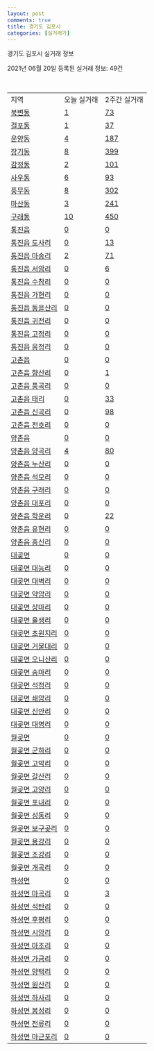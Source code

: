 ```yaml
---
layout: post
comments: true
title: 경기도 김포시
categories: [실거래가]
---
```


경기도 김포시 실거래 정보

2021년 06월 20일 등록된 실거래 정보: 49건

<script type="text/javascript">
  google.charts.load('current', {'packages':['corechart']});
  google.charts.setOnLoadCallback(drawChart);

  function drawChart() {
    var data = google.visualization.arrayToDataTable([['거래일', '매매', '전월세', '전매'], ['2021-02', 0, 42, 0], ['2021-03', 24, 201, 1], ['2021-04', 220, 438, 12], ['2021-05', 347, 532, 51], ['2021-06', 94, 243, 5]]);

    var options = {
      title: '최근 유형별 거래량 추이',
      legend: { position: 'bottom' }
    };

    var chart = new google.visualization.LineChart(document.getElementById('columnchart_material'));
    chart.draw(data, (options));
  }
</script>

<div id="columnchart_material" style="width: 450px; margin-left: -35px"></div>
<br>
<table class="sortable">
  <tr>
    <td>지역</td>
    <td>오늘 실거래</td>
    <td>2주간 실거래</td>
  </tr>

  
  <tr class="item">
    <td><a href="4157010100.html">북변동</a></td>
    <td><a href="4157010100.html">1</a></td>
    <td><a href="4157010100.html">73</a></td>
  </tr>
    

  <tr class="item">
    <td><a href="4157010200.html">걸포동</a></td>
    <td><a href="4157010200.html">1</a></td>
    <td><a href="4157010200.html">37</a></td>
  </tr>
    

  <tr class="item">
    <td><a href="4157010300.html">운양동</a></td>
    <td><a href="4157010300.html">4</a></td>
    <td><a href="4157010300.html">187</a></td>
  </tr>
    

  <tr class="item">
    <td><a href="4157010400.html">장기동</a></td>
    <td><a href="4157010400.html">8</a></td>
    <td><a href="4157010400.html">399</a></td>
  </tr>
    

  <tr class="item">
    <td><a href="4157010500.html">감정동</a></td>
    <td><a href="4157010500.html">2</a></td>
    <td><a href="4157010500.html">101</a></td>
  </tr>
    

  <tr class="item">
    <td><a href="4157010600.html">사우동</a></td>
    <td><a href="4157010600.html">6</a></td>
    <td><a href="4157010600.html">93</a></td>
  </tr>
    

  <tr class="item">
    <td><a href="4157010700.html">풍무동</a></td>
    <td><a href="4157010700.html">8</a></td>
    <td><a href="4157010700.html">302</a></td>
  </tr>
    

  <tr class="item">
    <td><a href="4157010800.html">마산동</a></td>
    <td><a href="4157010800.html">3</a></td>
    <td><a href="4157010800.html">241</a></td>
  </tr>
    

  <tr class="item">
    <td><a href="4157010900.html">구래동</a></td>
    <td><a href="4157010900.html">10</a></td>
    <td><a href="4157010900.html">450</a></td>
  </tr>
    

  <tr class="item">
    <td><a href="4157025000.html">통진읍</a></td>
    <td><a href="4157025000.html">0</a></td>
    <td><a href="4157025000.html">0</a></td>
  </tr>
    

  <tr class="item">
    <td><a href="4157025021.html">통진읍 도사리</a></td>
    <td><a href="4157025021.html">0</a></td>
    <td><a href="4157025021.html">13</a></td>
  </tr>
    

  <tr class="item">
    <td><a href="4157025022.html">통진읍 마송리</a></td>
    <td><a href="4157025022.html">2</a></td>
    <td><a href="4157025022.html">71</a></td>
  </tr>
    

  <tr class="item">
    <td><a href="4157025023.html">통진읍 서암리</a></td>
    <td><a href="4157025023.html">0</a></td>
    <td><a href="4157025023.html">6</a></td>
  </tr>
    

  <tr class="item">
    <td><a href="4157025024.html">통진읍 수참리</a></td>
    <td><a href="4157025024.html">0</a></td>
    <td><a href="4157025024.html">0</a></td>
  </tr>
    

  <tr class="item">
    <td><a href="4157025025.html">통진읍 가현리</a></td>
    <td><a href="4157025025.html">0</a></td>
    <td><a href="4157025025.html">0</a></td>
  </tr>
    

  <tr class="item">
    <td><a href="4157025026.html">통진읍 동을산리</a></td>
    <td><a href="4157025026.html">0</a></td>
    <td><a href="4157025026.html">0</a></td>
  </tr>
    

  <tr class="item">
    <td><a href="4157025027.html">통진읍 귀전리</a></td>
    <td><a href="4157025027.html">0</a></td>
    <td><a href="4157025027.html">0</a></td>
  </tr>
    

  <tr class="item">
    <td><a href="4157025028.html">통진읍 고정리</a></td>
    <td><a href="4157025028.html">0</a></td>
    <td><a href="4157025028.html">0</a></td>
  </tr>
    

  <tr class="item">
    <td><a href="4157025029.html">통진읍 옹정리</a></td>
    <td><a href="4157025029.html">0</a></td>
    <td><a href="4157025029.html">0</a></td>
  </tr>
    

  <tr class="item">
    <td><a href="4157025300.html">고촌읍</a></td>
    <td><a href="4157025300.html">0</a></td>
    <td><a href="4157025300.html">0</a></td>
  </tr>
    

  <tr class="item">
    <td><a href="4157025321.html">고촌읍 향산리</a></td>
    <td><a href="4157025321.html">0</a></td>
    <td><a href="4157025321.html">1</a></td>
  </tr>
    

  <tr class="item">
    <td><a href="4157025322.html">고촌읍 풍곡리</a></td>
    <td><a href="4157025322.html">0</a></td>
    <td><a href="4157025322.html">0</a></td>
  </tr>
    

  <tr class="item">
    <td><a href="4157025323.html">고촌읍 태리</a></td>
    <td><a href="4157025323.html">0</a></td>
    <td><a href="4157025323.html">33</a></td>
  </tr>
    

  <tr class="item">
    <td><a href="4157025324.html">고촌읍 신곡리</a></td>
    <td><a href="4157025324.html">0</a></td>
    <td><a href="4157025324.html">98</a></td>
  </tr>
    

  <tr class="item">
    <td><a href="4157025325.html">고촌읍 전호리</a></td>
    <td><a href="4157025325.html">0</a></td>
    <td><a href="4157025325.html">0</a></td>
  </tr>
    

  <tr class="item">
    <td><a href="4157025600.html">양촌읍</a></td>
    <td><a href="4157025600.html">0</a></td>
    <td><a href="4157025600.html">0</a></td>
  </tr>
    

  <tr class="item">
    <td><a href="4157025621.html">양촌읍 양곡리</a></td>
    <td><a href="4157025621.html">4</a></td>
    <td><a href="4157025621.html">80</a></td>
  </tr>
    

  <tr class="item">
    <td><a href="4157025622.html">양촌읍 누산리</a></td>
    <td><a href="4157025622.html">0</a></td>
    <td><a href="4157025622.html">0</a></td>
  </tr>
    

  <tr class="item">
    <td><a href="4157025623.html">양촌읍 석모리</a></td>
    <td><a href="4157025623.html">0</a></td>
    <td><a href="4157025623.html">0</a></td>
  </tr>
    

  <tr class="item">
    <td><a href="4157025624.html">양촌읍 구래리</a></td>
    <td><a href="4157025624.html">0</a></td>
    <td><a href="4157025624.html">0</a></td>
  </tr>
    

  <tr class="item">
    <td><a href="4157025625.html">양촌읍 대포리</a></td>
    <td><a href="4157025625.html">0</a></td>
    <td><a href="4157025625.html">0</a></td>
  </tr>
    

  <tr class="item">
    <td><a href="4157025626.html">양촌읍 학운리</a></td>
    <td><a href="4157025626.html">0</a></td>
    <td><a href="4157025626.html">22</a></td>
  </tr>
    

  <tr class="item">
    <td><a href="4157025627.html">양촌읍 유현리</a></td>
    <td><a href="4157025627.html">0</a></td>
    <td><a href="4157025627.html">0</a></td>
  </tr>
    

  <tr class="item">
    <td><a href="4157025628.html">양촌읍 흥신리</a></td>
    <td><a href="4157025628.html">0</a></td>
    <td><a href="4157025628.html">0</a></td>
  </tr>
    

  <tr class="item">
    <td><a href="4157034000.html">대곶면</a></td>
    <td><a href="4157034000.html">0</a></td>
    <td><a href="4157034000.html">0</a></td>
  </tr>
    

  <tr class="item">
    <td><a href="4157034021.html">대곶면 대능리</a></td>
    <td><a href="4157034021.html">0</a></td>
    <td><a href="4157034021.html">0</a></td>
  </tr>
    

  <tr class="item">
    <td><a href="4157034022.html">대곶면 대벽리</a></td>
    <td><a href="4157034022.html">0</a></td>
    <td><a href="4157034022.html">0</a></td>
  </tr>
    

  <tr class="item">
    <td><a href="4157034023.html">대곶면 약암리</a></td>
    <td><a href="4157034023.html">0</a></td>
    <td><a href="4157034023.html">0</a></td>
  </tr>
    

  <tr class="item">
    <td><a href="4157034024.html">대곶면 상마리</a></td>
    <td><a href="4157034024.html">0</a></td>
    <td><a href="4157034024.html">0</a></td>
  </tr>
    

  <tr class="item">
    <td><a href="4157034025.html">대곶면 율생리</a></td>
    <td><a href="4157034025.html">0</a></td>
    <td><a href="4157034025.html">0</a></td>
  </tr>
    

  <tr class="item">
    <td><a href="4157034026.html">대곶면 초원지리</a></td>
    <td><a href="4157034026.html">0</a></td>
    <td><a href="4157034026.html">0</a></td>
  </tr>
    

  <tr class="item">
    <td><a href="4157034027.html">대곶면 거물대리</a></td>
    <td><a href="4157034027.html">0</a></td>
    <td><a href="4157034027.html">0</a></td>
  </tr>
    

  <tr class="item">
    <td><a href="4157034028.html">대곶면 오니산리</a></td>
    <td><a href="4157034028.html">0</a></td>
    <td><a href="4157034028.html">0</a></td>
  </tr>
    

  <tr class="item">
    <td><a href="4157034029.html">대곶면 송마리</a></td>
    <td><a href="4157034029.html">0</a></td>
    <td><a href="4157034029.html">0</a></td>
  </tr>
    

  <tr class="item">
    <td><a href="4157034030.html">대곶면 석정리</a></td>
    <td><a href="4157034030.html">0</a></td>
    <td><a href="4157034030.html">0</a></td>
  </tr>
    

  <tr class="item">
    <td><a href="4157034031.html">대곶면 쇄암리</a></td>
    <td><a href="4157034031.html">0</a></td>
    <td><a href="4157034031.html">0</a></td>
  </tr>
    

  <tr class="item">
    <td><a href="4157034032.html">대곶면 신안리</a></td>
    <td><a href="4157034032.html">0</a></td>
    <td><a href="4157034032.html">0</a></td>
  </tr>
    

  <tr class="item">
    <td><a href="4157034033.html">대곶면 대명리</a></td>
    <td><a href="4157034033.html">0</a></td>
    <td><a href="4157034033.html">0</a></td>
  </tr>
    

  <tr class="item">
    <td><a href="4157035000.html">월곶면</a></td>
    <td><a href="4157035000.html">0</a></td>
    <td><a href="4157035000.html">0</a></td>
  </tr>
    

  <tr class="item">
    <td><a href="4157035021.html">월곶면 군하리</a></td>
    <td><a href="4157035021.html">0</a></td>
    <td><a href="4157035021.html">0</a></td>
  </tr>
    

  <tr class="item">
    <td><a href="4157035022.html">월곶면 고막리</a></td>
    <td><a href="4157035022.html">0</a></td>
    <td><a href="4157035022.html">0</a></td>
  </tr>
    

  <tr class="item">
    <td><a href="4157035023.html">월곶면 갈산리</a></td>
    <td><a href="4157035023.html">0</a></td>
    <td><a href="4157035023.html">0</a></td>
  </tr>
    

  <tr class="item">
    <td><a href="4157035024.html">월곶면 고양리</a></td>
    <td><a href="4157035024.html">0</a></td>
    <td><a href="4157035024.html">0</a></td>
  </tr>
    

  <tr class="item">
    <td><a href="4157035025.html">월곶면 포내리</a></td>
    <td><a href="4157035025.html">0</a></td>
    <td><a href="4157035025.html">0</a></td>
  </tr>
    

  <tr class="item">
    <td><a href="4157035026.html">월곶면 성동리</a></td>
    <td><a href="4157035026.html">0</a></td>
    <td><a href="4157035026.html">0</a></td>
  </tr>
    

  <tr class="item">
    <td><a href="4157035027.html">월곶면 보구곶리</a></td>
    <td><a href="4157035027.html">0</a></td>
    <td><a href="4157035027.html">0</a></td>
  </tr>
    

  <tr class="item">
    <td><a href="4157035028.html">월곶면 용강리</a></td>
    <td><a href="4157035028.html">0</a></td>
    <td><a href="4157035028.html">0</a></td>
  </tr>
    

  <tr class="item">
    <td><a href="4157035029.html">월곶면 조강리</a></td>
    <td><a href="4157035029.html">0</a></td>
    <td><a href="4157035029.html">0</a></td>
  </tr>
    

  <tr class="item">
    <td><a href="4157035030.html">월곶면 개곡리</a></td>
    <td><a href="4157035030.html">0</a></td>
    <td><a href="4157035030.html">0</a></td>
  </tr>
    

  <tr class="item">
    <td><a href="4157036000.html">하성면</a></td>
    <td><a href="4157036000.html">0</a></td>
    <td><a href="4157036000.html">0</a></td>
  </tr>
    

  <tr class="item">
    <td><a href="4157036021.html">하성면 마곡리</a></td>
    <td><a href="4157036021.html">0</a></td>
    <td><a href="4157036021.html">3</a></td>
  </tr>
    

  <tr class="item">
    <td><a href="4157036022.html">하성면 석탄리</a></td>
    <td><a href="4157036022.html">0</a></td>
    <td><a href="4157036022.html">0</a></td>
  </tr>
    

  <tr class="item">
    <td><a href="4157036023.html">하성면 후평리</a></td>
    <td><a href="4157036023.html">0</a></td>
    <td><a href="4157036023.html">0</a></td>
  </tr>
    

  <tr class="item">
    <td><a href="4157036024.html">하성면 시암리</a></td>
    <td><a href="4157036024.html">0</a></td>
    <td><a href="4157036024.html">0</a></td>
  </tr>
    

  <tr class="item">
    <td><a href="4157036025.html">하성면 마조리</a></td>
    <td><a href="4157036025.html">0</a></td>
    <td><a href="4157036025.html">0</a></td>
  </tr>
    

  <tr class="item">
    <td><a href="4157036026.html">하성면 가금리</a></td>
    <td><a href="4157036026.html">0</a></td>
    <td><a href="4157036026.html">0</a></td>
  </tr>
    

  <tr class="item">
    <td><a href="4157036027.html">하성면 양택리</a></td>
    <td><a href="4157036027.html">0</a></td>
    <td><a href="4157036027.html">0</a></td>
  </tr>
    

  <tr class="item">
    <td><a href="4157036028.html">하성면 원산리</a></td>
    <td><a href="4157036028.html">0</a></td>
    <td><a href="4157036028.html">0</a></td>
  </tr>
    

  <tr class="item">
    <td><a href="4157036029.html">하성면 하사리</a></td>
    <td><a href="4157036029.html">0</a></td>
    <td><a href="4157036029.html">0</a></td>
  </tr>
    

  <tr class="item">
    <td><a href="4157036030.html">하성면 봉성리</a></td>
    <td><a href="4157036030.html">0</a></td>
    <td><a href="4157036030.html">0</a></td>
  </tr>
    

  <tr class="item">
    <td><a href="4157036031.html">하성면 전류리</a></td>
    <td><a href="4157036031.html">0</a></td>
    <td><a href="4157036031.html">0</a></td>
  </tr>
    

  <tr class="item">
    <td><a href="4157036032.html">하성면 마근포리</a></td>
    <td><a href="4157036032.html">0</a></td>
    <td><a href="4157036032.html">0</a></td>
  </tr>
    


</table>


    